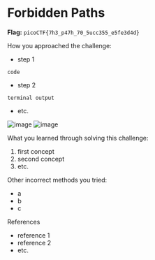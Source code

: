 # Forbidden Paths

**Flag:** `picoCTF{7h3_p47h_70_5ucc355_e5fe3d4d}`

How you approached the challenge:

- step 1

```
code
```

- step 2

```
terminal output
```

- etc.

![image](https://github.com/user-attachments/assets/e31b5be8-aaa7-4508-bcba-58dafe71400a)
![image](https://github.com/user-attachments/assets/98033012-5b57-4e70-970d-a26d50a2b081)

What you learned through solving this challenge:

1. first concept
2. second concept
3. etc.

Other incorrect methods you tried:

- a
- b
- c

References

- reference 1
- reference 2
- etc.
